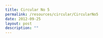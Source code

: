 ```yaml
---
title: Circular No 5
permalink: /resources/circular/CircularNo5
date: 2012-09-25
layout: post
description: ""
---
```

